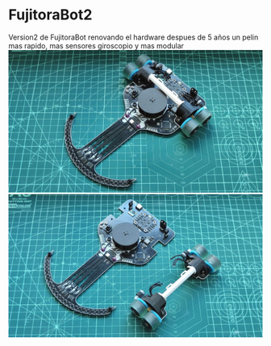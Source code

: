 # FujitoraBot2
Version2 de FujitoraBot renovando el hardware despues de 5 años un pelin mas rapido, mas sensores giroscopio y mas modular
![FujitoraBot2](images/5999047729227088539.jpg) ![FujitoraBot2](images/5999047729227088522.jpg) 

